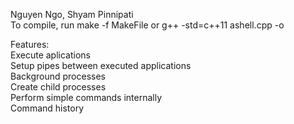 Nguyen Ngo, Shyam Pinnipati<br />
To compile, run make -f MakeFile or g++ -std=c++11 ashell.cpp -o <filename>

Features:<br />
Execute aplications<br />
Setup pipes between executed applications<br />
Background processes<br />
Create child processes<br />
Perform simple commands internally<br />
Command history

